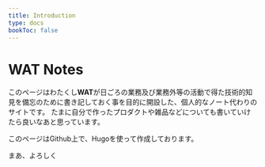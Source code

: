 ```yaml
---
title: Introduction
type: docs
bookToc: false
---
```


# WAT Notes


このページはわたくし**WAT**が日ごろの業務及び業務外等の活動で得た技術的知見を備忘のために書き記しておく事を目的に開設した、個人的なノート代わりのサイトです。
たまに自分で作ったプロダクトや雑品などについても書いていけたら良いなあと思っています。

このページはGithub上で、Hugoを使って作成しております。

まあ、よろしく
